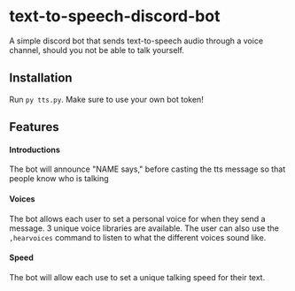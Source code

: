 # text-to-speech-discord-bot
A simple discord bot that sends text-to-speech audio through a voice channel, should you not be able to talk yourself.

## Installation 
Run `py tts.py`. Make sure to use your own bot token!

## Features
#### Introductions
The bot will announce "NAME says," before casting the tts message so that people know who is talking

#### Voices
The bot allows each user to set a personal voice for when they send a message. 3 unique voice libraries are available. The user can also use the `,hearvoices` command to listen to what the different voices sound like.

#### Speed
The bot will allow each use to set a unique talking speed for their text.

